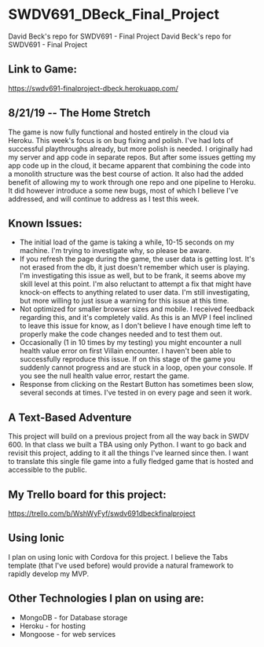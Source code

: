 # SWDV691_DBeck_Final_Project
David Beck's repo for SWDV691 - Final Project	David Beck's repo for SWDV691 - Final Project

## Link to Game:
https://swdv691-finalproject-dbeck.herokuapp.com/

## 8/21/19 -- The Home Stretch
The game is now fully functional and hosted entirely in the cloud via Heroku. This week's focus is on bug fixing and polish. I've had lots of successful playthroughs already, but more polish is needed. I originally had my server and app code in separate repos. But after some issues getting my app code up in the cloud, it became apparent that combining the code into a monolith structure was the best course of action. It also had the added benefit of allowing my to work through one repo and one pipeline to Heroku. It did however introduce a some new bugs, most of which I believe I've addressed, and will continue to address as I test this week.

## Known Issues:
* The initial load of the game is taking a while, 10-15 seconds on my machine. I'm trying to investigate why, so please be aware.
* If you refresh the page during the game, the user data is getting lost. It's not erased from the db, it just doesn't remember which user is playing. I'm investigating this issue as well, but to be frank, it seems above my skill level at this point. I'm also reluctant to attempt a fix that might have knock-on effects to anything related to user data. I'm still investigating, but more willing to just issue a warning for this issue at this time.
* Not optimized for smaller browser sizes and mobile. I received feedback regarding this, and it's completely valid. As this is an MVP I feel inclined to leave this issue for know, as I don't believe I have enough time left to properly make the code changes needed and to test them out. 
* Occasionally (1 in 10 times by my testing) you might encounter a null health value error on first Villain encounter. I haven't been able to successfully reproduce this issue. If on this stage of the game you suddenly cannot progress and are stuck in a loop, open your console. If you see the null health value error, restart the game.
* Response from clicking on the Restart Button has sometimes been slow, several seconds at times. I've tested in on every page and seen it work.

 ## A Text-Based Adventure
This project will build on a previous project from all the way back in SWDV 600. In that class we built a TBA using only Python. I want to go back and revisit this project, adding to it all the things I've learned since then. I want to translate this single file game into a fully fledged game that is hosted and accessible to the public.

 ## My Trello board for this project:
https://trello.com/b/WshWyFyf/swdv691dbeckfinalproject

 ## Using Ionic
I plan on using Ionic with Cordova for this project. I believe the Tabs template (that I've used before) would provide a natural framework to rapidly develop my MVP. 

 ## Other Technologies I plan on using are:
* MongoDB - for Database storage
* Heroku - for hosting
* Mongoose - for web services
